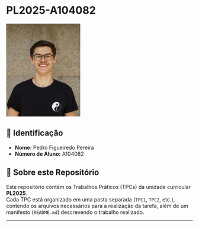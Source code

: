 # PL2025-A104082

<img src="guardapedropereira.jpg" alt="Pedro Pereira" width="200" />  

## 📌 Identificação  
- **Nome:** Pedro Figueiredo Pereira
- **Número de Aluno:** A104082 

## 📖 Sobre este Repositório  
Este repositório contém os Trabalhos Práticos (TPCs) da unidade curricular **PL2025**.  
Cada TPC está organizado em uma pasta separada (`TPC1`, `TPC2`, etc.), contendo os arquivos necessários para a realização da tarefa, além de um manifesto (`README.md`) descrevendo o trabalho realizado.  

---
